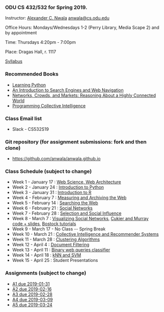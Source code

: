 ### ODU CS 432/532 for Spring 2019.
Instructor: [Alexander C. Nwala](http://www.cs.odu.edu/~anwala/) <anwala@cs.odu.edu> 

Office Hours: Mondays/Wednesdays 1-2 (Perry Library, Media Scape 2) and by appointment

Time: Thursdays 4:20pm - 7:00pm

Place: Dragas Hall, r. 1117

[Syllabus](syllabus.txt)

### Recommended Books
* [Learning Python](http://shop.oreilly.com/product/9780596158071.do)
* [An Introduction to Search Engines and Web Navigation](http://www.wiley.com/WileyCDA/WileyTitle/productCd-047052684X.html)
* [Networks, Crowds, and Markets: Reasoning About a Highly Connected World ](http://www.cs.cornell.edu/home/kleinber/networks-book/)
* [Programming Collective Intelligence](http://shop.oreilly.com/product/9780596529321.do)

### Class Email list
* Slack - CS532S19

### Git repository (for assignment submissions: fork and then clone)
* https://github.com/anwala/anwala.github.io

### Class Schedule (subject to change)
* Week 1 - January 17 : [Web Science, Web Architecture](https://docs.google.com/presentation/d/1iqEp6SZgZ-P0IOUt80Gs1wpxKlO26glFSJipnHMMItY/edit?usp=sharing)
* Week 2 - January 24 : [Introduction to Python](https://drive.google.com/open?id=16b7VpKcdaacDxcVlaLv_eV41xULVimH8)
* Week 3 - January 31 : [Introduction to R](https://drive.google.com/open?id=1bzUL1eS6MVRQXp7XGaUs0P-8xVR1bekm)
* Week 4 - February 7 : [Measuring and Archiving the Web](https://docs.google.com/presentation/d/1WLPlpCS8OtTE_o-rQcoXyeKc-b_US1ZzTFsiwv9sU4A/edit?usp=sharing)
* Week 5 - February 14 : [Searching the Web](https://docs.google.com/presentation/d/1jbci5sgF2FSi7II9gQdRK7ZdaZwNlqnPh3FUPuZq7Q0/edit?usp=sharing)
* Week 6 - February 21 : [Social Networks](https://docs.google.com/presentation/d/1ihf6N8bHgzM5VLAyHkmF_i5JGUBVpCSdsvYpk8XgHwo/edit?usp=sharing)
* Week 7 - February 28 : [Selection and Social Influence](https://docs.google.com/presentation/d/1ZRPM1lEe-E0u6tLljbnweX3ST4_H-oAA03ylBk2UlWk/edit?usp=sharing)
* Week 8 - March 7 : [Visualizing Social Networks](https://docs.google.com/presentation/d/1PA6QpRS0RK_e6xeBOSX0tdU8FWw7gcqNo4CT6DqpfLc/edit?usp=sharing), [Cukier and Murray code + slides](https://github.com/alignedleft/strata-d3-tutorial), [Bostock tutorials](https://github.com/d3/d3/wiki/Tutorials)
* Week 9 - March 17 - No Class -- Spring Break
* Week 10 - March 21 : [Collective Intelligence and Recommender Systems](https://docs.google.com/presentation/d/1rt6O2BIXoWBzYhzs2RzYHhmoeZLkPyTEbE_vhJ1kSPE/edit?usp=sharing)
* Week 11 - March 28 : [Clustering Algorithms](https://docs.google.com/presentation/d/11mxRBRXiwvGQdBDqosDHn5np5tnx10Pdm0L6POtx-_I/edit?usp=sharing)
* Week 12 - April 4 : [Document Filtering](https://docs.google.com/presentation/d/13qM18TpP8a9pMrxR8BEE7AcocbbiZbjN62FWZZROnPc/edit?usp=sharing)
* Week 13 - April 11 : [Binary web queries classifier](https://docs.google.com/presentation/d/1Qg2wAwBOf_oyeIMYBmbYtO8D5-BETGLH3gT2ai7A6Ac/edit?usp=sharing) 
* Week 14 - April 18 : [kNN and SVM](https://docs.google.com/presentation/d/1wHe3X4aVD-_v3SOxefupQgMI6uPTaWo-HOke9CI98_c/edit?usp=sharing) 
* Week 15 - April 25 : Student Presentations

### Assignments (subject to change)
* [A1 due 2019-01-31](./assignments/a1.txt)
* [A2 due 2019-02-16](./assignments/a2.txt)
* [A3 due 2019-02-28](./assignments/a3.txt)
* [A4 due 2019-03-09](./assignments/a4.txt)
* [A5 due 2019-03-24](./assignments/a5.txt)

